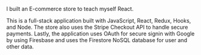 I built an E-commerce store to teach myself React. 

This is a full-stack application built with JavaScript, React, Redux, Hooks, and Node. The store also uses the Stripe Checkout API to handle secure payments. Lastly, the application uses OAuth for secure signin with Google by using Firesbase and uses the Firestore NoSQL database for user and other data.
